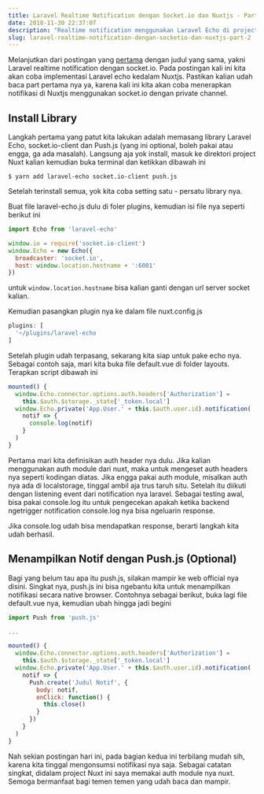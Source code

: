 ```yaml
---
title: Laravel Realtime Notification dengan Socket.io dan Nuxtjs - Part 2
date: 2018-11-30 22:37:07
description: "Realtime notification menggunakan Laravel Echo di project Nuxt.js"
slug: laravel-realtime-notification-dengan-socketio-dan-nuxtjs-part-2
---
```


Melanjutkan dari postingan yang [pertama](https://nusendra.com/post/laravel-realtime-notification-dengan-socketio-dan-nuxtjs-part-1) dengan judul yang sama, yakni Laravel realtime notification dengan socket.io. Pada postingan kali ini kita akan coba implementasi Laravel echo kedalam Nuxtjs. Pastikan kalian udah baca part pertama nya ya, karena kali ini kita akan coba menerapkan notifikasi di Nuxtjs menggunakan socket.io dengan private channel.

## Install Library

Langkah pertama yang patut kita lakukan adalah memasang library Laravel Echo, socket.io-client dan Push.js (yang ini optional, boleh pakai atau engga, ga ada masalah). Langsung aja yok install, masuk ke direktori project Nuxt kalian kemudian buka terminal dan ketikkan dibawah ini

```
$ yarn add laravel-echo socket.io-client push.js
```

Setelah terinstall semua, yok kita coba setting satu - persatu library nya.

Buat file laravel-echo.js dulu di foler plugins, kemudian isi file nya seperti berikut ini

```javascript
import Echo from 'laravel-echo'

window.io = require('socket.io-client')
window.Echo = new Echo({
  broadcaster: 'socket.io',
  host: window.location.hostname + ':6001'
})
```

untuk `window.location.hostname` bisa kalian ganti dengan url server socket kalian.

Kemudian pasangkan plugin nya ke dalam file nuxt.config.js

```javascript
plugins: [
  '~/plugins/laravel-echo
]
```

Setelah plugin udah terpasang, sekarang kita siap untuk pake echo nya. Sebagai contoh saja, mari kita buka file default.vue di folder layouts. Terapkan script dibawah ini

```javascript
mounted() {
  window.Echo.connector.options.auth.headers['Authorization'] =
    this.$auth.$storage._state['_token.local']
  window.Echo.private('App.User.' + this.$auth.user.id).notification(
    notif => {
      console.log(notif)
    }
  )
}
```

Pertama mari kita definisikan auth header nya dulu. Jika kalian menggunakan auth module dari nuxt, maka untuk mengeset auth headers nya seperti kodingan diatas. Jika engga pakai auth module, misalkan auth nya ada di localstorage, tinggal ambil aja trus taruh situ. Setelah itu diikuti dengan listening event dari notification nya laravel. Sebagai testing awal, bisa pakai console.log itu untuk pengecekan apakah ketika backend ngetrigger notification console.log nya bisa ngeluarin response.

Jika console.log udah bisa mendapatkan response, berarti langkah kita udah berhasil.

## Menampilkan Notif dengan Push.js (Optional)

Bagi yang belum tau apa itu push.js, silakan mampir ke web official nya disini. Singkat nya, push.js ini bisa ngebantu kita untuk menampilkan notifikasi secara native browser. Contohnya sebagai berikut, buka lagi file default.vue nya, kemudian ubah hingga jadi begini

```javascript
import Push from 'push.js'

...

mounted() {
  window.Echo.connector.options.auth.headers['Authorization'] =
    this.$auth.$storage._state['_token.local']
  window.Echo.private('App.User.' + this.$auth.user.id).notification(
    notif => {
      Push.create('Judul Notif', {
        body: notif,
        onClick: function() {
          this.close()
        }
      })
    }
  )
}
```

Nah sekian postingan hari ini, pada bagian kedua ini terbilang mudah sih, karena kita tinggal mengonsumsi notifikasi nya saja. Sebagai catatan singkat, didalam project Nuxt ini saya memakai auth module nya nuxt. Semoga bermanfaat bagi temen temen yang udah baca dan mampir.
